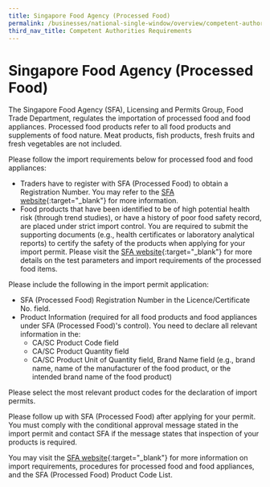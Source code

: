 ```yaml
---
title: Singapore Food Agency (Processed Food)
permalink: /businesses/national-single-window/overview/competent-authorities-requirements/SFA-Processed-Food
third_nav_title: Competent Authorities Requirements
---
```


# Singapore Food Agency (Processed Food)

The Singapore Food Agency (SFA), Licensing and Permits Group, Food Trade Department, regulates the importation of processed food and food appliances. Processed food products refer to all food products and supplements of food nature. Meat products, fish products, fresh fruits and fresh vegetables are not included.

Please follow the import requirements below for processed food and food appliances:

-   Traders have to register with SFA (Processed Food) to obtain a Registration Number. You may refer to the [SFA website](http://www.sfa.gov.sg/){:target="_blank"} for more information.
-   Food products that have been identified to be of high potential health risk (through trend studies), or have a history of poor food safety record, are placed under strict import control. You are required to submit the supporting documents (e.g., health certificates or laboratory analytical reports) to certify the safety of the products when applying for your import permit. Please visit the [SFA website](http://www.sfa.gov.sg/){:target="_blank"} for more details on the test parameters and import requirements of the processed food items.

 
Please include the following in the import permit application:

- SFA (Processed Food) Registration Number in the Licence/Certificate No. field.
- Product Information (required for all food products and food appliances under SFA (Processed Food)'s control). You need to declare all relevant information in the:
  - CA/SC Product Code field
  - CA/SC Product Quantity field
  - CA/SC Product Unit of Quantity field, Brand Name field (e.g., brand name, name of the manufacturer of the food product, or the intended brand name of the food product)

Please select the most relevant product codes for the declaration of import permits.

Please follow up with SFA (Processed Food) after applying for your permit. You must comply with the conditional approval message stated in the import permit and contact SFA if the message states that inspection of your products is required.

You may visit the [SFA website](http://www.sfa.gov.sg/){:target="_blank"} for more information on import requirements, procedures for processed food and food appliances, and the SFA (Processed Food) Product Code List.
